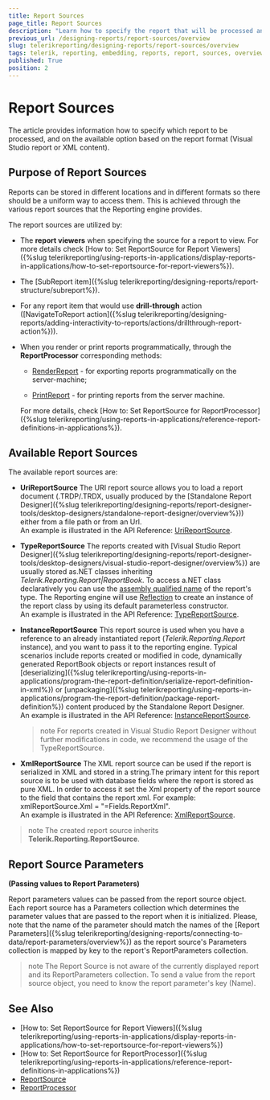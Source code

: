```yaml
---
title: Report Sources
page_title: Report Sources
description: "Learn how to specify the report that will be processed and what are the available options based on the Visual Studio or XML report format when working with Telerik Reporting."
previous_url: /designing-reports/report-sources/overview
slug: telerikreporting/designing-reports/report-sources/overview
tags: telerik, reporting, embedding, reports, report, sources, overview
published: True
position: 2
---
```


# Report Sources

The article provides information how to specify which report to be processed, and on the available option based on the report format (Visual Studio report or XML content). 

## Purpose of Report Sources

Reports can be stored in different locations and in different formats so there should be a uniform way to access them. This is achieved through the various report sources that the Reporting engine provides.         

The report sources are utilized by:

* The __report viewers__ when specifying the source for a report to view. For more details check [How to: Set ReportSource for Report Viewers]({%slug telerikreporting/using-reports-in-applications/display-reports-in-applications/how-to-set-reportsource-for-report-viewers%}).             

* The [SubReport item]({%slug telerikreporting/designing-reports/report-structure/subreport%}).             

* For any report item that would use __drill-through__ action ([NavigateToReport action]({%slug telerikreporting/designing-reports/adding-interactivity-to-reports/actions/drillthrough-report-action%})).             

* When you render or print reports programmatically, through the __ReportProcessor__ corresponding methods:             

   +  [RenderReport](/reporting/api/Telerik.Reporting.Processing.ReportProcessor#Telerik_Reporting_Processing_ReportProcessor_RenderReport_System_String_Telerik_Reporting_ReportSource_System_Collections_Hashtable_) - for exporting reports programmatically on the server-machine;                 

   +  [PrintReport](/reporting/api/Telerik.Reporting.Processing.ReportProcessor#Telerik_Reporting_Processing_ReportProcessor_PrintReport_Telerik_Reporting_ReportSource_System_Drawing_Printing_PrinterSettings_) - for printing reports from the server machine.  
   
   For more details, check [How to: Set ReportSource for ReportProcessor]({%slug telerikreporting/using-reports-in-applications/reference-report-definitions-in-applications%}).             

## Available Report Sources

The available report sources are:

* __UriReportSource__ The URI report source allows you to load a report document (.TRDP/.TRDX, usually produced by the [Standalone Report Designer]({%slug telerikreporting/designing-reports/report-designer-tools/desktop-designers/standalone-report-designer/overview%})) either from a file path or from an Url.  
An example is illustrated in the API Reference: [UriReportSource](/reporting/api/Telerik.Reporting.UriReportSource).             

* __TypeReportSource__ The reports created with [Visual Studio Report Designer]({%slug telerikreporting/designing-reports/report-designer-tools/desktop-designers/visual-studio-report-designer/overview%}) are usually stored as.NET classes inheriting *Telerik.Reporting.Report|ReportBook*. To access a.NET class declaratively you can use the  [assembly qualified name](http://msdn.microsoft.com/en-us/library/30wyt9tk)  of the report's type. The Reporting engine will use  [Reflection](https://msdn.microsoft.com/en-us/library/ms173183(v=vs.110).aspx)  to create an instance of the report class by using its default parameterless constructor.  
An example is illustrated in the API Reference: [TypeReportSource](/reporting/api/Telerik.Reporting.TypeReportSource).             

* __InstanceReportSource__ This report source is used when you have a reference to an already instantiated report (*Telerik.Reporting.Report*  instance), and you want to pass it to the reporting engine. Typical scenarios include reports created or modified in code, dynamically generated ReportBook objects or report instances result of [deserializing]({%slug telerikreporting/using-reports-in-applications/program-the-report-definition/serialize-report-definition-in-xml%}) or [unpackaging]({%slug telerikreporting/using-reports-in-applications/program-the-report-definition/package-report-definition%}) content produced by the Standalone Report Designer.  
An example is illustrated in the API Reference:  [InstanceReportSource](/reporting/api/Telerik.Reporting.InstanceReportSource).             

   >note For reports created in Visual Studio Report Designer without further modifications in code, we recommend the usage of the TypeReportSource.

* __XmlReportSource__ The XML report source can be used if the report is serialized in XML and stored in a string.The primary intent for this report source is to be used with database fields where the report is stored as pure XML. In order to access it set the Xml property of the report source to the field that contains the report xml. For example: xmlReportSource.Xml = "=Fields.ReportXml".  
An example is illustrated in the API Reference: [XmlReportSource](/reporting/api/Telerik.Reporting.XmlReportSource).             

>note The created report source inherits  __Telerik.Reporting.ReportSource__.           

## Report Source Parameters

__(Passing values to Report Parameters)__ 

Report parameters values can be passed from the report source object. Each report source has a Parameters collection which determines the parameter values that are passed to the report when it is initialized. Please, note that the name of the parameter should match the names of the [Report Parameters]({%slug telerikreporting/designing-reports/connecting-to-data/report-parameters/overview%}) as the report source's Parameters collection is mapped by key to the report's ReportParameters collection.         

>note The Report Source is not aware of the currently displayed report and its ReportParameters collection. To send a value from the report source object, you need to know the report parameter's key (Name).          

## See Also

* [How to: Set ReportSource for Report Viewers]({%slug telerikreporting/using-reports-in-applications/display-reports-in-applications/how-to-set-reportsource-for-report-viewers%})
* [How to: Set ReportSource for ReportProcessor]({%slug telerikreporting/using-reports-in-applications/reference-report-definitions-in-applications%})
* [ReportSource](/reporting/api/Telerik.Reporting.ReportSource)
* [ReportProcessor](/reporting/api/Telerik.Reporting.Processing.ReportProcessor)
